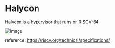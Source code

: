 # Halycon

Halycon is a hypervisor that runs on RISCV-64

![image](https://github.com/user-attachments/assets/32e16b73-b245-4791-a7b6-fe200733896f)

reference: https://riscv.org/technical/specifications/
